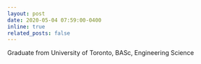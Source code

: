 ```yaml
---
layout: post
date: 2020-05-04 07:59:00-0400
inline: true
related_posts: false
---
```


Graduate from University of Toronto, BASc, Engineering Science
